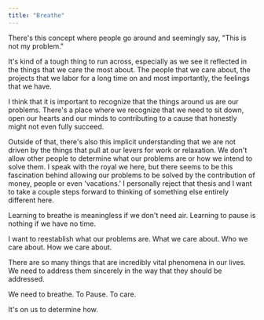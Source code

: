 ```yaml
---
title: "Breathe"
---
```

There's this concept where people go around and seemingly say, "This is not my problem."

It's kind of a tough thing to run across, especially as we see it reflected in the things that we care the most about. The people that we care about, the projects that we labor for a long time on and most importantly, the feelings that we have.

I think that it is important to recognize that the things around us are our problems. There's a place where we recognize that we need to sit down, open our hearts and our minds to contributing to a cause that honestly might not even fully succeed.

Outside of that, there's also this implicit understanding that we are not driven by the things that pull at our levers for work or relaxation. We don't allow other people to determine what our problems are or how we intend to solve them. I speak with the royal we here, but there seems to be this fascination behind allowing our problems to be solved by the contribution of money, people or even 'vacations.' I personally reject that thesis and I want to take a couple steps forward to thinking of something else entirely different here.

Learning to breathe is meaningless if we don't need air. Learning to pause is nothing if we have no time.

I want to reestablish what our problems are. What we care about. Who we care about. How we care about.

There are so many things that are incredibly vital phenomena in our lives. We need to address them sincerely in the way that they should be addressed.

We need to breathe. To Pause. To care.

It's on us to determine how.
